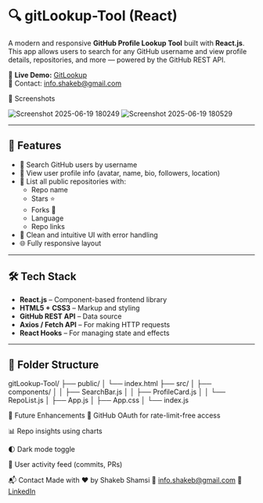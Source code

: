 # 🔍 gitLookup-Tool (React)

A modern and responsive **GitHub Profile Lookup Tool** built with **React.js**.  
This app allows users to search for any GitHub username and view profile details, repositories, and more — powered by the GitHub REST API.

📌 **Live Demo:** [GitLookup](https://gitlookup-tool.onrender.com)  
📧 Contact: [info.shakeb@gmail.com](mailto:info.shakeb@gmail.com)

📸 Screenshots

![Screenshot 2025-06-19 180249](https://github.com/user-attachments/assets/3d9240c2-61ab-4532-9e20-52a1d2364a02)
![Screenshot 2025-06-19 180529](https://github.com/user-attachments/assets/ef624e13-d5b3-4b9f-8d95-3c5c07584c7c)


---

## 🚀 Features

- 🔎 Search GitHub users by username
- 👤 View user profile info (avatar, name, bio, followers, location)
- 📁 List all public repositories with:
  - Repo name
  - Stars ⭐
  - Forks 🍴
  - Language
  - Repo links
- 🧼 Clean and intuitive UI with error handling
- 🌐 Fully responsive layout

---

## 🛠️ Tech Stack

- **React.js** – Component-based frontend library
- **HTML5 + CSS3** – Markup and styling
- **GitHub REST API** – Data source
- **Axios / Fetch API** – For making HTTP requests
- **React Hooks** – For managing state and effects

---

## 📂 Folder Structure

  gitLookup-Tool/
├── public/
│ └── index.html
├── src/
│ ├── components/
│ │ ├── SearchBar.js
│ │ ├── ProfileCard.js
│ │ └── RepoList.js
│ ├── App.js
│ ├── App.css
│ └── index.js



🌱 Future Enhancements
🔐 GitHub OAuth for rate-limit-free access

📊 Repo insights using charts

🌓 Dark mode toggle

🧭 User activity feed (commits, PRs)

📬 Contact
Made with ❤️ by Shakeb Shamsi
📧 info.shakeb@gmail.com
🔗 [LinkedIn](https://www.linkedin.com/in/shakebshamsi/)
